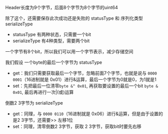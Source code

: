 Header长度为9个字节，后面8个字节为8个字节的uint64

除了这个，还需要保存此次成功还是失败的 statusType 和 序列化类型 serializeType

- statusType 有两种状态，只需要一个bit
- serializeType 有4种类型，需要两个bit

一个字节有8个bit，所以我们可以用一个字节表示，减少存储空间

我们假设 一个byte的最后一个字节为 statusType

- get：我们只需要获取最后一个字节，忽略前面7个字节，也就是说与 `0000 0001`（16进制就是 0x01）进行&运算，最后一个字节为0就是0，为1就是1
- set：先把最后一位清零`byte &^ 0x01`, 再获取要设置的最后一个bit `byte & 0x01`, 最后再进行一次|(或)运算

倒数2 3字节为 serializeType
- get：同理，与 `0000 0110`（16进制就是 0x06）进行&运算，但是由于设置的是2 3字节，还需要>> 左移1位
- set：同理，清零倒数2 3字节，获取 2 3字节，获取bit时要先右移